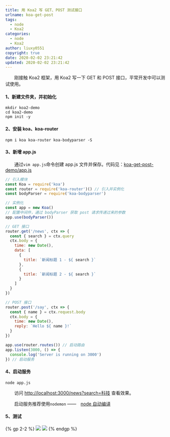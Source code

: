 ```yaml
---
title: 用 Koa2 写 GET、POST 测试接口
urlname: koa-get-post
tags:
  - node
  - Koa2
categories:
  - node
  - Koa2
author: liuxy0551
copyright: true
date: 2020-02-02 23:21:42
updated: 2020-02-02 23:21:42
---
```



&emsp;&emsp;刚接触 Koa2 框架，用 Koa2 写一下 GET 和 POST 接口，平常开发中可以测试使用。

<!--more-->


#### 1、新建文件夹，并初始化

```
mkdir koa2-demo
cd koa2-demo
npm init -y
```

#### 2、安装 koa、koa-router

```
npm i koa koa-router koa-bodyparser -S
```

#### 3、新增 app.js

&emsp;&emsp;通过`vim app.js`命令创建 app.js 文件并保存。代码见：<a href="https://github.com/liuxy0551/learn-node/blob/master/koa-get-post-demo/app.js" target="_black">koa-get-post-demo/app.js</a>

``` javascript
// 引入模块
const Koa = require('koa')
const router = require('koa-router')() // 引入并实例化
const bodyParser = require('koa-bodyparser')

// 实例化
const app = new Koa()
// 配置中间件，通过 bodyParser 获取 post 请求传递过来的参数
app.use(bodyParser())

// GET 接口
router.get('/news', ctx => {
  const { search } = ctx.query
  ctx.body = {
    time: new Date(),
    data: [
      {
        title: `新闻标题 1 - ${ search }`
      },
      {
        title: `新闻标题 2 - ${ search }`
      }
    ]
  }
})

// POST 接口
router.post('/say', ctx => {
  const { name } = ctx.request.body
  ctx.body = {
    time: new Date(),
    reply: `Hello ${ name }!`
  }
})

app.use(router.routes()) // 启动路由
app.listen(3000, () => {
  console.log('Server is running on 3000')
}) // 启动服务
```


#### 4、启动服务

```
node app.js
```

&emsp;&emsp;访问 <a href="http://localhost:3000/news?search=科技" target="_black">http://localhost:3000/news?search=科技</a> 查看效果。

&emsp;&emsp;启动服务推荐使用`nodemon` ——&emsp;<a href="https://liuxianyu.cn/article/node-auto-compile.html" target="_black">node 自动编译</a>

#### 5、测试

{% gp 2-2 %}
![](https://liuxianyu.cn/image-hosting/posts/koa-get-post/1.png)
![](https://liuxianyu.cn/image-hosting/posts/koa-get-post/2.png)
{% endgp %}
